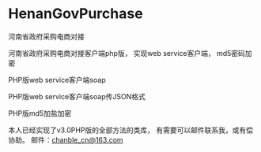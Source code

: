 # HenanGovPurchase
河南省政府采购电商对接

河南省政府采购电商对接客户端php版， 实现web service客户端， md5密码加密

PHP版web service客户端soap

PHP版web service客户端soap传JSON格式

PHP版md5加盐加密

本人已经实现了v3.0PHP版的全部方法的类库， 有需要可以邮件联系我，或有偿协助。 邮件：chanble_cn@163.com
